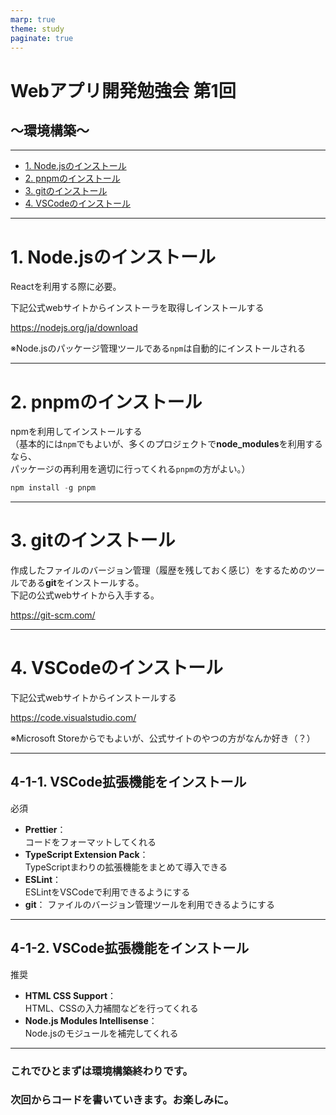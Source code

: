 ```yaml
---
marp: true
theme: study
paginate: true
---
```

<!-- class: title -->

# Webアプリ開発勉強会 第1回
## ～環境構築～

---

<!-- class: -->

- [1. Node.jsのインストール](#1-nodejsのインストール)
- [2. pnpmのインストール](#2-pnpmのインストール)
- [3. gitのインストール](#3-gitのインストール)
- [4. VSCodeのインストール](#4-vscodeのインストール)

---

# 1. Node.jsのインストール
Reactを利用する際に必要。

下記公式webサイトからインストーラを取得しインストールする  

https://nodejs.org/ja/download
  
※Node.jsのパッケージ管理ツールである`npm`は自動的にインストールされる

---

# 2. pnpmのインストール

npmを利用してインストールする  
（基本的には`npm`でもよいが、多くのプロジェクトで**node_modules**を利用するなら、  
パッケージの再利用を適切に行ってくれる`pnpm`の方がよい。）

```powershell
npm install -g pnpm
```

---

# 3. gitのインストール

作成したファイルのバージョン管理（履歴を残しておく感じ）をするためのツールである**git**をインストールする。  
下記の公式webサイトから入手する。  

https://git-scm.com/

---

# 4. VSCodeのインストール
下記公式webサイトからインストールする  

https://code.visualstudio.com/

  
※Microsoft Storeからでもよいが、公式サイトのやつの方がなんか好き（？）

---

## 4-1-1. VSCode拡張機能をインストール

<div class="h-small">必須</div>

- **Prettier**：  
  コードをフォーマットしてくれる
- **TypeScript Extension Pack**：  
  TypeScriptまわりの拡張機能をまとめて導入できる
- **ESLint**：  
  ESLintをVSCodeで利用できるようにする
- **git**：
  ファイルのバージョン管理ツールを利用できるようにする


---

## 4-1-2. VSCode拡張機能をインストール

<div class="h-small">推奨</div>

- **HTML CSS Support**：  
  HTML、CSSの入力補間などを行ってくれる
- **Node.js Modules Intellisense**：  
  Node.jsのモジュールを補完してくれる

---

<!-- class: section -->

### **これでひとまずは環境構築終わりです。**
### **次回からコードを書いていきます。お楽しみに。**



